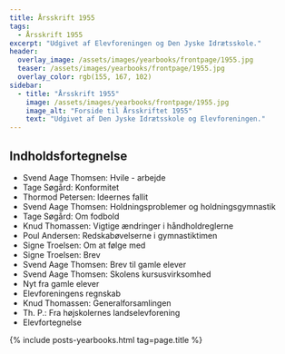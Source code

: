 ```yaml
---
title: Årsskrift 1955
tags:
  - Årsskrift 1955
excerpt: "Udgivet af Elevforeningen og Den Jyske Idrætsskole."
header:
  overlay_image: /assets/images/yearbooks/frontpage/1955.jpg
  teaser: /assets/images/yearbooks/frontpage/1955.jpg
  overlay_color: rgb(155, 167, 102)
sidebar:
  - title: "Årsskrift 1955"
    image: /assets/images/yearbooks/frontpage/1955.jpg
    image_alt: "Forside til Årsskriftet 1955"
    text: "Udgivet af Den Jyske Idrætsskole og Elevforeningen."
---
```


## Indholdsfortegnelse

- Svend Aage Thomsen: Hvile - arbejde
- Tage Søgård: Konformitet
- Thormod Petersen: ldeernes fallit
- Svend Aage Thomsen: Holdningsproblemer og holdningsgymnastik
- Tage Søgård: Om fodbold
- Knud Thomassen: Vigtige ændringer i håndholdreglerne
- Poul Andersen: Redskabøvelserne i gymnastiktimen
- Signe Troelsen: Om at følge med
- Signe Troelsen: Brev
- Svend Aage Thomsen: Brev til gamle elever
- Svend Aage Thomsen: Skolens kursusvirksomhed
- Nyt fra gamle elever
- Elevforeningens regnskab
- Knud Thomassen: Generalforsamlingen
- Th. P.: Fra højskolernes landselevforening
- Elevfortegnelse

{% include posts-yearbooks.html tag=page.title %}
